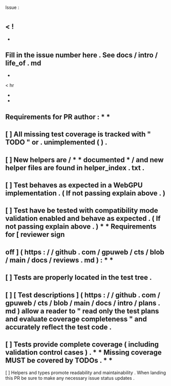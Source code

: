 Issue
:
#
<
!
-
-
Fill
in
the
issue
number
here
.
See
docs
/
intro
/
life_of
.
md
-
-
>
<
hr
>
*
*
Requirements
for
PR
author
:
*
*
-
[
]
All
missing
test
coverage
is
tracked
with
"
TODO
"
or
.
unimplemented
(
)
.
-
[
]
New
helpers
are
/
*
*
documented
*
/
and
new
helper
files
are
found
in
helper_index
.
txt
.
-
[
]
Test
behaves
as
expected
in
a
WebGPU
implementation
.
(
If
not
passing
explain
above
.
)
-
[
]
Test
have
be
tested
with
compatibility
mode
validation
enabled
and
behave
as
expected
.
(
If
not
passing
explain
above
.
)
*
*
Requirements
for
[
reviewer
sign
-
off
]
(
https
:
/
/
github
.
com
/
gpuweb
/
cts
/
blob
/
main
/
docs
/
reviews
.
md
)
:
*
*
-
[
]
Tests
are
properly
located
in
the
test
tree
.
-
[
]
[
Test
descriptions
]
(
https
:
/
/
github
.
com
/
gpuweb
/
cts
/
blob
/
main
/
docs
/
intro
/
plans
.
md
)
allow
a
reader
to
"
read
only
the
test
plans
and
evaluate
coverage
completeness
"
and
accurately
reflect
the
test
code
.
-
[
]
Tests
provide
complete
coverage
(
including
validation
control
cases
)
.
*
*
Missing
coverage
MUST
be
covered
by
TODOs
.
*
*
-
[
]
Helpers
and
types
promote
readability
and
maintainability
.
When
landing
this
PR
be
sure
to
make
any
necessary
issue
status
updates
.

